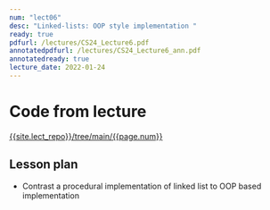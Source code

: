 ```yaml
---
num: "lect06"
desc: "Linked-lists: OOP style implementation "
ready: true
pdfurl: /lectures/CS24_Lecture6.pdf
annotatedpdfurl: /lectures/CS24_Lecture6_ann.pdf
annotatedready: true 
lecture_date: 2022-01-24
---
```


# Code from lecture
[{{site.lect_repo}}/tree/main/{{page.num}}]({{site.lect_repo}}/tree/main/{{page.num}})

## Lesson plan
* Contrast a procedural implementation of linked list to OOP based implementation
